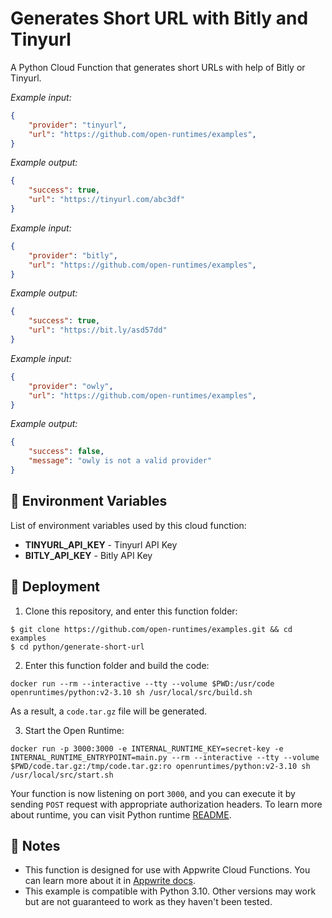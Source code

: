 # Generates Short URL with Bitly and Tinyurl

A Python Cloud Function that generates short URLs with help of Bitly or Tinyurl.

_Example input:_ 

```json
{
	"provider": "tinyurl", 
	"url": "https://github.com/open-runtimes/examples",
}
```


_Example output:_

```json
{
	"success": true,
	"url": "https://tinyurl.com/abc3df"
}
```


_Example input:_

```json
{
	"provider": "bitly", 
	"url": "https://github.com/open-runtimes/examples",
}
```

_Example output:_

```json
{
	"success": true,
	"url": "https://bit.ly/asd57dd"
}
```


_Example input:_

```json
{
	"provider": "owly", 
	"url": "https://github.com/open-runtimes/examples",
}
```

_Example output:_

```json
{
	"success": false,
	"message": "owly is not a valid provider"
}
```

## 📝 Environment Variables

List of environment variables used by this cloud function:

- **TINYURL_API_KEY** - Tinyurl API Key
- **BITLY_API_KEY** - Bitly API Key

## 🚀 Deployment

1. Clone this repository, and enter this function folder:

```
$ git clone https://github.com/open-runtimes/examples.git && cd examples
$ cd python/generate-short-url
```

2. Enter this function folder and build the code:
```
docker run --rm --interactive --tty --volume $PWD:/usr/code openruntimes/python:v2-3.10 sh /usr/local/src/build.sh
```
As a result, a `code.tar.gz` file will be generated.

3. Start the Open Runtime:
```
docker run -p 3000:3000 -e INTERNAL_RUNTIME_KEY=secret-key -e INTERNAL_RUNTIME_ENTRYPOINT=main.py --rm --interactive --tty --volume $PWD/code.tar.gz:/tmp/code.tar.gz:ro openruntimes/python:v2-3.10 sh /usr/local/src/start.sh
```

Your function is now listening on port `3000`, and you can execute it by sending `POST` request with appropriate authorization headers. To learn more about runtime, you can visit Python runtime [README](https://github.com/open-runtimes/open-runtimes/tree/main/runtimes/python-3.10).

## 📝 Notes
 - This function is designed for use with Appwrite Cloud Functions. You can learn more about it in [Appwrite docs](https://appwrite.io/docs/functions).
 - This example is compatible with Python 3.10. Other versions may work but are not guaranteed to work as they haven't been tested.